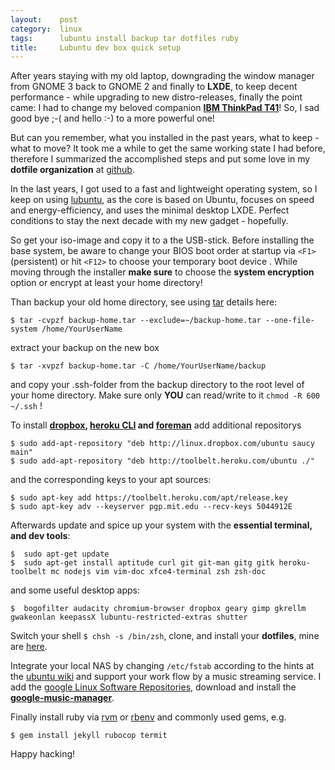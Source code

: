 ```yaml
---
layout:    post
category:  linux
tags:      lubuntu install backup tar dotfiles ruby
title:     Lubuntu dev box quick setup
---
```

After years staying with my old laptop, downgrading the window manager from GNOME 3 back to GNOME 2 and finally to **LXDE**, to keep decent performance - while upgrading to new distro-releases, finally the point came: I had to change my beloved companion **[IBM ThinkPad T41][1]**! So, I sad good bye ;-( and hello :-) to a more powerful one!

But can you remember, what you installed in the past years, what to keep - what to move? It took me a while to get the same working state I had before, therefore I summarized the accomplished steps and put some love in my **dotfile organization** at [github][2].

In the last years, I got used to a fast and lightweight operating system, so I keep on using [lubuntu][3], as the core is based on Ubuntu, focuses on speed and energy-efficiency, and uses the minimal desktop LXDE. Perfect conditions to stay the next decade with my new gadget - hopefully.

So get your iso-image and copy it to a the USB-stick. Before installing the base system, be aware to change your BIOS boot order at startup via `<F1>` (persistent) or hit `<F12>` to choose your temporary boot device . 
While moving through the installer **make sure** to choose the **system encryption** option or encrypt at least your home directory!

Than backup your old home directory, see using [tar][4] details here:

    $ tar -cvpzf backup-home.tar --exclude=~/backup-home.tar --one-file-system /home/YourUserName

extract your backup on the new box

    $ tar -xvpzf backup-home.tar -C /home/YourUserName/backup

and copy your .ssh-folder from the backup directory to the root level of your home directory. Make sure only **YOU** can read/write to it `chmod -R 600 ~/.ssh` !

To install **[dropbox][5], [heroku CLI][6] and [foreman][7]** add additional repositorys

    $ sudo add-apt-repository "deb http://linux.dropbox.com/ubuntu saucy main"
    $ sudo add-apt-repository "deb http://toolbelt.heroku.com/ubuntu ./"

and the corresponding keys to your apt sources:

    $ sudo apt-key add https://toolbelt.heroku.com/apt/release.key
    $ sudo apt-key adv --keyserver pgp.mit.edu --recv-keys 5044912E

Afterwards update and spice up your system with the **essential terminal, and dev tools**:

    $  sudo apt-get update
    $  sudo apt-get install aptitude curl git git-man gitg gitk heroku-toolbelt mc nodejs vim vim-doc xfce4-terminal zsh zsh-doc

and some useful desktop apps:

    $  bogofilter audacity chromium-browser dropbox geary gimp gkrellm gwakeonlan keepassX lubuntu-restricted-extras shutter

Switch your shell `$ chsh -s /bin/zsh`, clone, and install your **dotfiles**, mine are [here][8].

Integrate your local NAS by changing `/etc/fstab` according to the hints at the [ubuntu wiki][9] and support your work flow by a music streaming service. I add the [google Linux Software Repositories][10], download and install the **[google-music-manager][11]**.

Finally install ruby via [rvm][12] or [rbenv][13] and commonly used gems, e.g.

    $ gem install jekyll rubocop termit

Happy hacking!

[1]: http://thinkwiki.de/T41
  [2]: https://github.com/netzfisch/dotfiles
  [3]: http://lubuntu.net
  [4]: https://help.ubuntu.com/community/BackupYourSystem/TAR
  [5]: https://www.dropbox.com/install?os=lnx
  [6]: https://github.com/heroku/heroku
  [7]: http://blog.daviddollar.org/2011/05/06/introducing-foreman.html
  [8]: https://github.com/netzfisch/dotfiles
  [9]: https://wiki.ubuntu.com/MountWindowsSharesPermanently
  [10]: http://www.google.com/linuxrepositories/
  [11]: https://play.google.com/music/listen#/manager
  [12]: https://rvm.io
  [13]: https://github.com/sstephenson/rbenv
